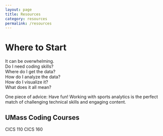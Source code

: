 ```yaml
---
layout: page
title: Resources
category: resources
permalink: /resources
---
```

<!-- TODO image of coding? -->

# Where to Start
It can be overwhelming.  <br>
Do I need coding skills?  <br>
Where do I get the data?  <br>
How do I analyze the data? <br>
How do I visualize it?  <br>
What does it all mean?

One piece of advice: Have fun!  Working with sports analytics is the perfect match of challenging technical skills and engaging content.



## UMass Coding Courses
CICS 110
CICS 160

<!-- TODO: books, twitter accounts -->

## 